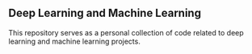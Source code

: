 ## Deep Learning and Machine Learning

This repository serves as a personal collection of code related to deep learning and machine learning projects.
